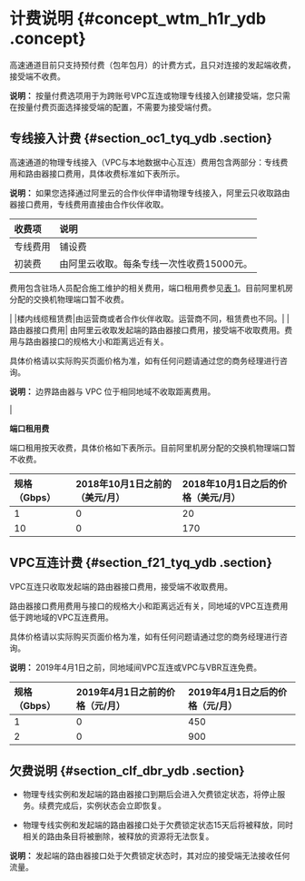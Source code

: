 # 计费说明 {#concept_wtm_h1r_ydb .concept}

高速通道目前只支持预付费（包年包月）的计费方式，且只对连接的发起端收费，接受端不收费。

**说明：** 按量付费选项用于为跨账号VPC互连或物理专线接入创建接受端，您只需在按量付费页面选择接受端的配置，不需要为接受端付费。

## 专线接入计费 {#section_oc1_tyq_ydb .section}

高速通道的物理专线接入（VPC与本地数据中心互连）费用包含两部分：专线费用和路由器接口费用，具体收费标准如下表所示。

**说明：** 如果您选择通过阿里云的合作伙伴申请物理专线接入，阿里云只收取路由器接口费用，专线费用直接由合作伙伴收取。

|收费项|说明|
|:--|:-|
|专线费用|铺设费|由运营商或者合作伙伴收取。租用费根据带宽大小与距离远近收取。|
|初装费| 由阿里云收取。每条专线一次性收费15000元。

 费用包含驻场人员配合施工维护的相关费用，端口租用费参见[表 1](#table_u3x_4zq_ydb)。目前阿里机房分配的交换机物理端口暂不收费。

 |
|楼内线缆租赁费|由运营商或者合作伙伴收取。运营商不同，租赁费也不同。|
|路由器接口费用| 由阿里云收取发起端的路由器接口费用，接受端不收取费用。费用与路由器接口的规格大小和距离远近有关。

 具体价格请以实际购买页面价格为准，如有任何问题请通过您的商务经理进行咨询。

 **说明：** 边界路由器与 VPC 位于相同地域不收取距离费用。

 |

**端口租用费**

端口租用按天收费，具体价格如下表所示。目前阿里机房分配的交换机物理端口暂不收费。

|规格（Gbps）|2018年10月1日之前的（美元/月）|2018年10月1日之后的价格（美元/月）|
|:-------|:------------------|:--------------------|
|1|0|20|
|10|0|170|

## VPC互连计费 {#section_f21_tyq_ydb .section}

VPC互连只收取发起端的路由器接口费用，接受端不收取费用。

路由器接口费用费用与接口的规格大小和距离远近有关，同地域的VPC互连费用低于跨地域的VPC互连费用。

具体价格请以实际购买页面价格为准，如有任何问题请通过您的商务经理进行咨询。

**说明：** 2019年4月1日之前，同地域间VPC互连或VPC与VBR互连免费。

|规格（Gbps）|2019年4月1日之前的价格（元/月）|2019年4月1日之后的价格（元/月）|
|:-------|:------------------|:------------------|
|1|0|450|
|2|0|900|

## 欠费说明 {#section_clf_dbr_ydb .section}

-   物理专线实例和发起端的路由器接口到期后会进入欠费锁定状态，将停止服务。续费完成后，实例状态会立即恢复。

-   物理专线实例和发起端的路由器接口处于欠费锁定状态15天后将被释放，同时相关的路由条目将被删除，被释放的资源将无法恢复。

**说明：** 发起端的路由器接口处于欠费锁定状态时，其对应的接受端无法接收任何流量。


